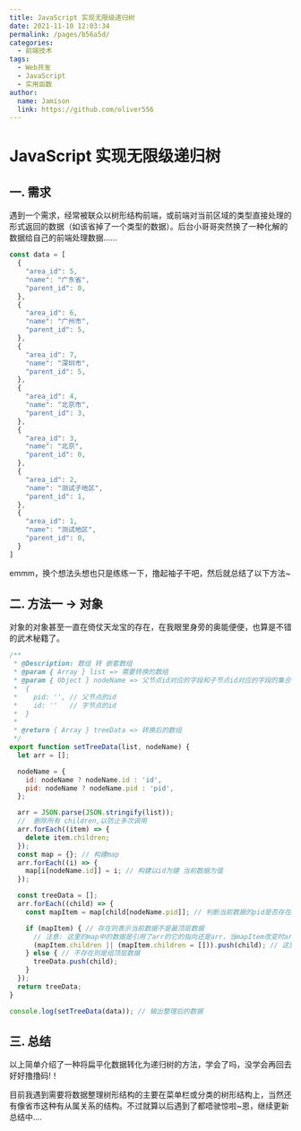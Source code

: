 ```yaml
---
title: JavaScript 实现无限级递归树
date: 2021-11-10 12:03:34
permalink: /pages/b56a5d/
categories:
  - 前端技术
tags:
  - Web开发
  - JavaScript
  - 实用函数
author:
  name: Jamison
  link: https://github.com/oliver556
---
```


# JavaScript 实现无限级递归树

## 一. 需求

遇到一个需求，经常被联众以树形结构前端，或前端对当前区域的类型直接处理的形式返回的数据（如该省掉了一个类型的数据）。后台小哥哥突然换了一种化解的数据给自己的前端处理数据......

```js
const data = [
  {
    "area_id": 5,
    "name": "广东省",
    "parent_id": 0,
  },  
  {
    "area_id": 6,
    "name": "广州市",
    "parent_id": 5,
  },
  {
    "area_id": 7,
    "name": "深圳市",
    "parent_id": 5,
  },
  {
    "area_id": 4,
    "name": "北京市",
    "parent_id": 3,
  },
  {
    "area_id": 3,
    "name": "北京",
    "parent_id": 0,
  },
  {
    "area_id": 2,
    "name": "测试子地区",
    "parent_id": 1,
  },
  {
    "area_id": 1,
    "name": "测试地区",
    "parent_id": 0,
  }
]
```

emmm，换个想法头想也只是练练一下，撸起袖子干吧，然后就总结了以下方法~

## 二. 方法一 → 对象

对象的对象甚至一直在倚仗天龙宝的存在，在我眼里身旁的奥能便便，也算是不错的武术秘籍了。

```js
/**
 * @Description: 数组 转 嵌套数组
 * @param { Array } list => 需要转换的数组
 * @param { Object } nodeName => 父节点id对应的字段和子节点id对应的字段的集合
 *  {
 *    pid: '', // 父节点的id
 *    id: ''   // 字节点的id
 *  }
 *
 * @return { Array } treeData => 转换后的数组
 */
export function setTreeData(list, nodeName) {
  let arr = [];

  nodeName = {
    id: nodeName ? nodeName.id : 'id',
    pid: nodeName ? nodeName.pid : 'pid',
  };

  arr = JSON.parse(JSON.stringify(list));
  //  删除所有 children,以防止多次调用
  arr.forEach((item) => {
    delete item.children;
  });
  const map = {}; // 构建map
  arr.forEach((i) => {
    map[i[nodeName.id]] = i; // 构建以id为键 当前数据为值
  });

  const treeData = [];
  arr.forEach((child) => {
    const mapItem = map[child[nodeName.pid]]; // 判断当前数据的pid是否存在map中

    if (mapItem) { // 存在则表示当前数据不是最顶层数据
      // 注意: 这里的map中的数据是引用了arr的它的指向还是arr，当mapItem改变时arr也会改变,踩坑点
      (mapItem.children || (mapItem.children = [])).push(child); // 这里判断mapItem中是否存在children, 存在则插入当前数据, 不存在则赋值children为[]然后再插入当前数据
    } else { // 不存在则是组顶层数据
      treeData.push(child);
    }
  });
  return treeData;
}

console.log(setTreeData(data)); // 输出整理后的数据
```

## 三. 总结

以上简单介绍了一种将扁平化数据转化为递归树的方法，学会了吗，没学会再回去好好撸撸码!！

目前我遇到需要将数据整理树形结构的主要在菜单栏或分类的树形结构上，当然还有像省市这种有从属关系的结构。不过就算以后遇到了都唔驶惊啦~恩，继续更新总结中....
